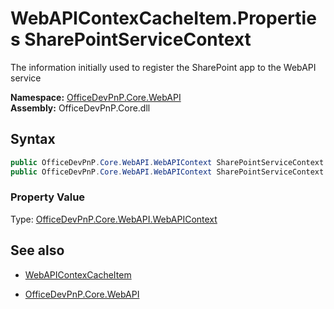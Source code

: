 # WebAPIContexCacheItem.Properties SharePointServiceContext
The information initially used to register the SharePoint app to the WebAPI service  

**Namespace:** [OfficeDevPnP.Core.WebAPI](OfficeDevPnP.Core.WebAPI.md)  
**Assembly:** OfficeDevPnP.Core.dll  
## Syntax
```C#
public OfficeDevPnP.Core.WebAPI.WebAPIContext SharePointServiceContext { get; }
public OfficeDevPnP.Core.WebAPI.WebAPIContext SharePointServiceContext { set; }
```

### Property Value
Type: [OfficeDevPnP.Core.WebAPI.WebAPIContext](OfficeDevPnP.Core.WebAPI.WebAPIContext.md)  

## See also
- [WebAPIContexCacheItem](WebAPIContexCacheItem.md) 

- [OfficeDevPnP.Core.WebAPI](OfficeDevPnP.Core.WebAPI.md)
